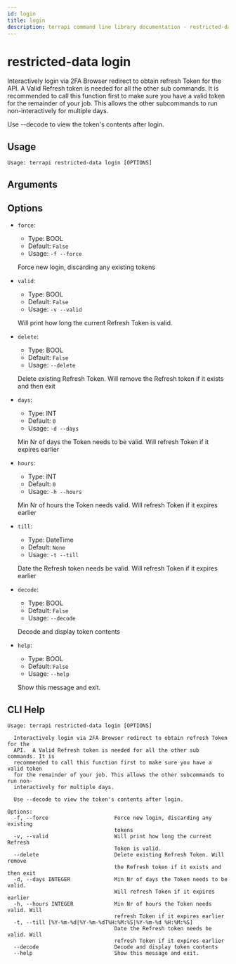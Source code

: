 ```yaml
---
id: login
title: login
description: terrapi command line library documentation - restricted-data subcommand
---
```


# restricted-data login

Interactively login via 2FA Browser redirect to obtain refresh Token for the API. 
A Valid Refresh token is needed for all the other sub commands.
It is recommended to call this function first to make sure you have a valid token for the remainder of your job.
This allows the other subcommands to run non-interactively for multiple days.

Use --decode to view the token's contents after login.


## Usage

```
Usage: terrapi restricted-data login [OPTIONS]
```

## Arguments


## Options

* `force`:
    * Type: BOOL
    * Default: `False`
    * Usage: `-f
--force`

    Force new login, discarding any existing tokens



* `valid`:
    * Type: BOOL
    * Default: `False`
    * Usage: `-v
--valid`

    Will print how long the current Refresh Token is valid.



* `delete`:
    * Type: BOOL
    * Default: `False`
    * Usage: `--delete`

    Delete existing Refresh Token. Will remove the Refresh token if it exists and then exit



* `days`:
    * Type: INT
    * Default: `0`
    * Usage: `-d
--days`

    Min Nr of days the Token needs to be valid. Will refresh Token if it expires earlier



* `hours`:
    * Type: INT
    * Default: `0`
    * Usage: `-h
--hours`

    Min Nr of hours the Token needs valid. Will refresh Token if it expires earlier



* `till`:
    * Type: DateTime
    * Default: `None`
    * Usage: `-t
--till`

    Date the Refresh token needs be valid. Will refresh Token if it expires earlier



* `decode`:
    * Type: BOOL
    * Default: `False`
    * Usage: `--decode`

    Decode and display token contents



* `help`:
    * Type: BOOL
    * Default: `False`
    * Usage: `--help`

    Show this message and exit.



## CLI Help

```
Usage: terrapi restricted-data login [OPTIONS]

  Interactively login via 2FA Browser redirect to obtain refresh Token for the
  API.  A Valid Refresh token is needed for all the other sub commands. It is
  recommended to call this function first to make sure you have a valid token
  for the remainder of your job. This allows the other subcommands to run non-
  interactively for multiple days.

  Use --decode to view the token's contents after login.

Options:
  -f, --force                     Force new login, discarding any existing
                                  tokens
  -v, --valid                     Will print how long the current Refresh
                                  Token is valid.
  --delete                        Delete existing Refresh Token. Will remove
                                  the Refresh token if it exists and then exit
  -d, --days INTEGER              Min Nr of days the Token needs to be valid.
                                  Will refresh Token if it expires earlier
  -h, --hours INTEGER             Min Nr of hours the Token needs valid. Will
                                  refresh Token if it expires earlier
  -t, --till [%Y-%m-%d|%Y-%m-%dT%H:%M:%S|%Y-%m-%d %H:%M:%S]
                                  Date the Refresh token needs be valid. Will
                                  refresh Token if it expires earlier
  --decode                        Decode and display token contents
  --help                          Show this message and exit.
```

